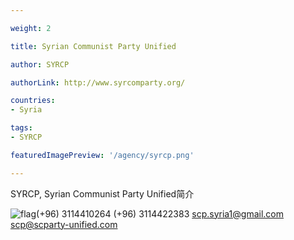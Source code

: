 ```yaml
---

weight: 2

title: Syrian Communist Party Unified

author: SYRCP

authorLink: http://www.syrcomparty.org/ 

countries: 
- Syria

tags: 
- SYRCP

featuredImagePreview: '/agency/syrcp.png'

---
```


SYRCP, Syrian Communist Party Unified简介 

<!--more-->

![flag](/agency/syrcp.png)(+96) 3114410264 (+96) 3114422383 scp.syria1@gmail.com scp@scparty-unified.com